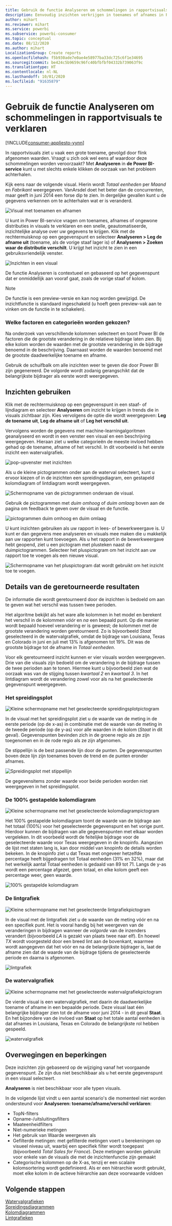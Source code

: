 ```yaml
---
title: Gebruik de functie Analyseren om schommelingen in rapportvisuals te verklaren
description: Eenvoudig inzichten verkrijgen in toenames of afnames in Power BI-service
author: mihart
ms.reviewer: mihart
ms.service: powerbi
ms.subservice: powerbi-consumer
ms.topic: conceptual
ms.date: 08/12/2020
ms.author: mihart
LocalizationGroup: Create reports
ms.openlocfilehash: f5b930ade7e0ae4e58977ba33dc725c6f1e34695
ms.sourcegitcommit: be424c5b9659c96fc40bfbfbf04332b739063f9c
ms.translationtype: HT
ms.contentlocale: nl-NL
ms.lasthandoff: 10/01/2020
ms.locfileid: "91635879"
---
```

# <a name="use-the-analyze-feature-to-explain-fluctuations-in-report-visuals"></a>Gebruik de functie Analyseren om schommelingen in rapportvisuals te verklaren

[!INCLUDE[consumer-appliesto-yynn](../includes/consumer-appliesto-yynn.md)]

In rapportvisuals ziet u vaak een grote toename, gevolgd door flink afgenomen waarden. Vraagt u zich ook wel eens af waardoor deze schommelingen worden veroorzaakt? Met **Analyseren** in **de Power BI-service** kunt u met slechts enkele klikken de oorzaak van het probleem achterhalen.

Kijk eens naar de volgende visual. Hierin wordt *Totaal eenheden* per *Maand* en *Fabrikant* weergegeven. VanArsdel doet het beter dan de concurrenten, maar geeft in juni 2014 een forse dip te zien. In dergelijke gevallen kunt u de gegevens verkennen om te achterhalen wat er is veranderd. 

![Visual met toenamen en afnamen](media/end-user-analyze-visuals/power-bi-line-chart.png)

U kunt in Power BI-service vragen om toenames, afnames of ongewone distributies in visuals te verklaren en een snelle, geautomatiseerde, inzichtelijke analyse over uw gegevens te krijgen. Klik met de rechtermuisknop op een gegevenspunt en selecteer **Analyseren > Leg de afname uit** (toename, als de vorige staaf lager is) of **Analyseren > Zoeken waar de distributie verschilt**. U krijgt het inzicht te zien in een gebruiksvriendelijk venster.

![Inzichten in een visual](media/end-user-analyze-visuals/power-bi-decrease.png)

De functie Analyseren is contextueel en gebaseerd op het gegevenspunt dat er onmiddellijk aan vooraf gaat, zoals de vorige staaf of kolom.

> [!NOTE]
> De functie is een preview-versie en kan nog worden gewijzigd. De inzichtfunctie is standaard ingeschakeld (u hoeft geen preview-vak aan te vinken om de functie in te schakelen).

### <a name="which-factors-and-categories-are-chosen"></a>Welke factoren en categorieën worden gekozen?

Na onderzoek van verschillende kolommen selecteert en toont Power BI de factoren die de grootste verandering in de relatieve bijdrage laten zien. Bij elke kolom worden de waarden met de grootste verandering in de bijdrage benoemd in de beschrijving. Daarnaast worden de waarden benoemd met de grootste daadwerkelijke toename en afname.

Gebruik de schuifbalk om alle inzichten weer te geven die door Power BI zijn gegenereerd. De volgorde wordt zodanig gerangschikt dat de belangrijkste bijdrager als eerste wordt weergegeven. 

## <a name="using-insights"></a>Inzichten gebruiken
Klik met de rechtermuisknop op een gegevenspunt in een staaf- of lijndiagram en selecteer **Analyseren** om inzicht te krijgen in trends die in visuals zichtbaar zijn. Kies vervolgens de optie die wordt weergegeven: **Leg de toename uit**, **Leg de afname uit** of **Leg het verschil uit**.

Vervolgens worden de gegevens met machine-learningalgoritmen geanalyseerd en wordt in een venster een visual en een beschrijving weergegeven. Hieraan ziet u welke categorieën de meeste invloed hebben gehad op de toename, afname of het verschil.  In dit voorbeeld is het eerste inzicht een watervalgrafiek.

![pop-upvenster met inzichten](media/end-user-analyze-visuals/power-bi-insight.png)

Als u de kleine pictogrammen onder aan de waterval selecteert, kunt u ervoor kiezen of in de inzichten een spreidingsdiagram, een gestapeld kolomdiagram of lintdiagram wordt weergegeven.

![Schermopname van de pictogrammen onderaan de visual.](media/end-user-analyze-visuals/power-bi-options.png)

Gebruik de pictogrammen met *duim omhoog* of *duim omlaag* boven aan de pagina om feedback te geven over de visual en de functie.  

![pictogrammen duim omhoog en duim omlaag](media/end-user-analyze-visuals/power-bi-thumbs.png)


U kunt inzichten gebruiken als uw rapport in lees- of bewerkweergave is. U kunt er dan gegevens mee analyseren en visuals mee maken die u makkelijk aan uw rapporten kunt toevoegen. Als u het rapport in de bewerkweergave hebt geopend, ziet u een pictogram met plusteken naast de duimpictogrammen. Selecteer het pluspictogram om het inzicht aan uw rapport toe te voegen als een nieuwe visual. 

![Schermopname van het pluspictogram dat wordt gebruikt om het inzicht toe te voegen.](media/end-user-analyze-visuals/power-bi-add-visual.png)

## <a name="details-of-the-results-returned"></a>Details van de geretourneerde resultaten

De informatie die wordt geretourneerd door de inzichten is bedoeld om aan te geven wat het verschil was tussen twee perioden.  

Het algoritme bekijkt als het ware alle kolommen in het model en berekent het verschil in de kolommen *vóór* en *na* een bepaald punt. Op die manier wordt bepaald hoeveel verandering er is geweest; de kolommen met de grootste verandering worden geretourneerd. Zo is bijvoorbeeld *Staat* geselecteerd in de watervalgrafiek, omdat de bijdrage van Louisiana, Texas en Colorado in juni en juli met 13% is afgenomen tot 19%. Dit was de grootste bijdrage tot de afname in *Totaal eenheden*.  

Voor elk geretourneerd inzicht kunnen er vier visuals worden weergegeven. Drie van die visuals zijn bedoeld om de verandering in de bijdrage tussen de twee perioden aan te tonen. Hiermee kunt u bijvoorbeeld zien wat de oorzaak was van de stijging tussen *kwartaal 2* en *kwartaal 3*. In het lintdiagram wordt de verandering zowel voor als na het geselecteerde gegevenspunt weergegeven.

### <a name="the-scatter-plot"></a>Het spreidingsplot

![Kleine schermopname met het geselecteerde spreidingsplotpictogram](media/end-user-analyze-visuals/power-bi-scatter-icon.png)

In de visual met het spreidingsplot ziet u de waarde van de meting in de eerste periode (op de x-as) in combinatie met de waarde van de meting in de tweede periode (op de y-as) voor alle waarden in de kolom (*Staat* in dit geval). Gegevenspunten bevinden zich in de groene regio als ze zijn toegenomen en in de rode regio als ze zijn afgenomen. 

De stippellijn is de best passende lijn door de punten. De gegevenspunten boven deze lijn zijn toenames boven de trend en de punten eronder afnames.  

![Spreidingsplot met stippellijn](media/end-user-analyze-visuals/power-bi-scatter.png)

De gegevensitems zonder waarde voor beide perioden worden niet weergegeven in het spreidingsplot.

### <a name="the-100-stacked-column-chart"></a>De 100% gestapelde kolomdiagram

![Kleine schermopname met het geselecteerde kolomdiagrampictogram](media/end-user-analyze-visuals/power-bi-column-icon.png)

Het 100% gestapelde kolomdiagram toont de waarde van de bijdrage aan het totaal (100%) voor het geselecteerde gegevenspunt en het vorige punt. Hierdoor kunnen de bijdragen van alle gegevenspunten met elkaar worden vergeleken. In dit voorbeeld wordt de feitelijke bijdrage voor de geselecteerde waarde voor Texas weergegeven in de knopinfo. Aangezien de lijst met staten lang is, kan door middel van knopinfo de details worden bekeken. In de knopinfo ziet u dat Texas met ongeveer hetzelfde percentage heeft bijgedragen tot Totaal eenheden (31% en 32%), maar dat het werkelijk aantal Totaal eenheden is gedaald van 89 tot 71. Langs de y-as wordt een percentage afgezet, geen totaal, en elke kolom geeft een percentage weer, geen waarde. 

![100% gestapelde kolomdiagram](media/end-user-analyze-visuals/power-bi-stacked.png)

### <a name="the-ribbon-chart"></a>De lintgrafiek

![Kleine schermopname met het geselecteerde lintgrafiekpictogram](media/end-user-analyze-visuals/power-bi-ribbon-icon.png)

In de visual met de lintgrafiek ziet u de waarde van de meting vóór en na een specifiek punt. Het is vooral handig bij het weergeven van de veranderingen in bijdragen wanneer de *volgorde* van de inzenders verandert (bijvoorbeeld *LA* is gezakt van plaats twee naar elf).  En hoewel *TX* wordt voorgesteld door een breed lint aan de bovenkant, waarmee wordt aangegeven dat het vóór en na de belangrijkste bijdrager is, laat de afname zien dat de waarde van de bijdrage tijdens de geselecteerde periode en daarna is afgenomen.

![lintgrafiek](media/end-user-analyze-visuals/power-bi-ribbon-tooltip.png)

### <a name="the-waterfall-chart"></a>De watervalgrafiek

![Kleine schermopname met het geselecteerde watervalgrafiekpictogram](media/end-user-analyze-visuals/power-bi-waterfall-icon.png)

De vierde visual is een watervalgrafiek, met daarin de daadwerkelijke toename of afname in een bepaalde periode. Deze visual laat één belangrijke bijdrager zien tot de afname voor juni 2014 - in dit geval **Staat**. En het bijzondere van de invloed van **Staat** op het totale aantal eenheden is dat afnames in Louisiana, Texas en Colorado de belangrijkste rol hebben gespeeld.      

![watervalgrafiek](media/end-user-analyze-visuals/power-bi-insight.png)


 



## <a name="considerations-and-limitations"></a>Overwegingen en beperkingen
Deze inzichten zijn gebaseerd op de wijziging vanaf het voorgaande gegevenspunt. Ze zijn dus niet beschikbaar als u het eerste gegevenspunt in een visual selecteert. 

**Analyseren** is niet beschikbaar voor alle typen visuals. 

In de volgende lijst vindt u een aantal scenario's die momenteel niet worden ondersteund voor **Analyseren: toename/afname/verschil verklaren**:

* TopN-filters
* Opname-/uitsluitingsfilters
* Maateenheidfilters
* Niet-numerieke metingen
* Het gebruik van Waarde weergeven als
* Gefilterde metingen: met gefilterde metingen voert u berekeningen op visueel niveau uit, waarbij een specifiek filter wordt toegepast (bijvoorbeeld *Total Sales for France*). Deze metingen worden gebruikt voor enkele van de visuals die met de inzichtenfunctie zijn gemaakt
* Categorische kolommen op de X-as, tenzij er een scalaire kolomsortering wordt gedefinieerd. Als er een hiërarchie wordt gebruikt, moet elke kolom in de actieve hiërarchie aan deze voorwaarde voldoen


## <a name="next-steps"></a>Volgende stappen
[Watervalgrafieken](../visuals/power-bi-visualization-waterfall-charts.md)    
[Spreidingsdiagrammen](../visuals/power-bi-visualization-scatter.md)    
[Kolomdiagrammen](../visuals/power-bi-report-visualizations.md)    
[Lintgrafieken](../visuals/desktop-ribbon-charts.md)
